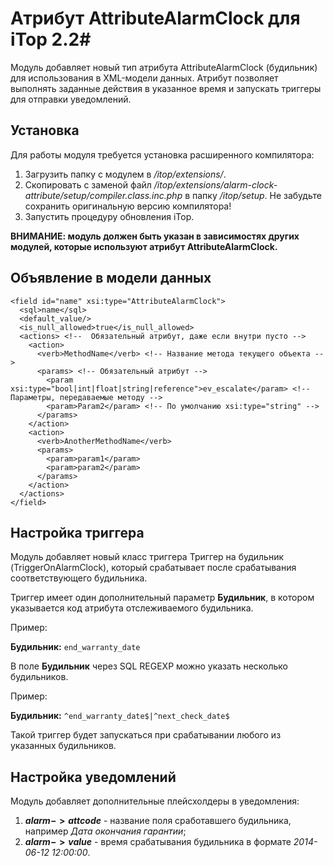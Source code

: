 # Атрибут AttributeAlarmClock для iTop 2.2#

Модуль добавляет новый тип атрибута AttributeAlarmClock (будильник) для использования в XML-модели данных. Атрибут позволяет выполнять заданные действия в указанное время и запускать триггеры для отправки уведомлений.

## Установка ##

Для работы модуля требуется установка расширенного компилятора:

1. Загрузить папку с модулем в */itop/extensions/*.
2. Скопировать с заменой файл */itop/extensions/alarm-clock-attribute/setup/compiler.class.inc.php* в папку */itop/setup*. Не забудьте сохранить оригинальную версию компилятора!
3. Запустить процедуру обновления iTop.

**ВНИМАНИЕ: модуль должен быть указан в зависимостях других модулей, которые используют атрибут AttributeAlarmClock.**

## Объявление в модели данных ##

```
<field id="name" xsi:type="AttributeAlarmClock">
  <sql>name</sql>
  <default_value/>
  <is_null_allowed>true</is_null_allowed>
  <actions> <!--  Обязательный атрибут, даже если внутри пусто -->
    <action>
      <verb>MethodName</verb> <!-- Название метода текущего объекта -->
      <params> <!-- Обязательный атрибут -->
        <param xsi:type="bool|int|float|string|reference">ev_escalate</param> <!-- Параметры, передаваемые методу -->
        <param>Param2</param> <!-- По умолчанию xsi:type="string" -->
      </params>
    </action>
    <action>
      <verb>AnotherMethodName</verb>
      <params>
        <param>param1</param>
        <param>param2</param>
      </params>
    </action>
  </actions>
</field>
```

## Настройка триггера ##

Модуль добавляет новый класс триггера Триггер на будильник (TriggerOnAlarmClock), который срабатывает после срабатывания соответствующего будильника.

Триггер имеет один дополнительный параметр **Будильник**, в котором указывается код атрибута отслеживаемого будильника.

Пример:

**Будильник:** `end_warranty_date`

В поле **Будильник** через SQL REGEXP можно указать несколько будильников.

Пример:

**Будильник:** `^end_warranty_date$|^next_check_date$`

Такой триггер будет запускаться при срабатывании любого из указанных будильников.

## Настройка уведомлений ##

Модуль добавляет дополнительные плейсхолдеры в уведомления:

1. **$alarm->attcode$** - название поля сработавшего будильника, например *Дата окончания гарантии*;
2. **$alarm->value$** - время срабатывания будильника в формате *2014-06-12 12:00:00*.